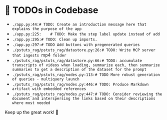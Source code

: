 # 📝 TODOs in Codebase

- `./app.py:44:# TODO: Create an introduction message here that explains the purpose of the app`
- `./app.py:225:    # TODO: Make the step label update instead of add`
- `./app.py:295:# TODO: Clean up imports.`
- `./app.py:297:# TODO Add buttons with pregenerated queries`
- `./pstuts_rag/pstuts_rag/datastore.py:26:# TODO: Write MCP server that ingests `mp4` folder`
- `./pstuts_rag/pstuts_rag/datastore.py:66:# TODO: accumulate transcripts of videos when loading, summarize each, then summarize summaries to get a description of the dataset for the prompt`
- `./pstuts_rag/pstuts_rag/nodes.py:113:# TODO More robust generation of queries - multiquery launch`
- `./pstuts_rag/pstuts_rag/nodes.py:446:# TODO: Produce Markdown artifact with embedded references`
- `./pstuts_rag/pstuts_rag/nodes.py:447:# TODO: Consider reviewing the document and interspersing the links based on their descriptions where most needed`

Keep up the great work! 🚀
